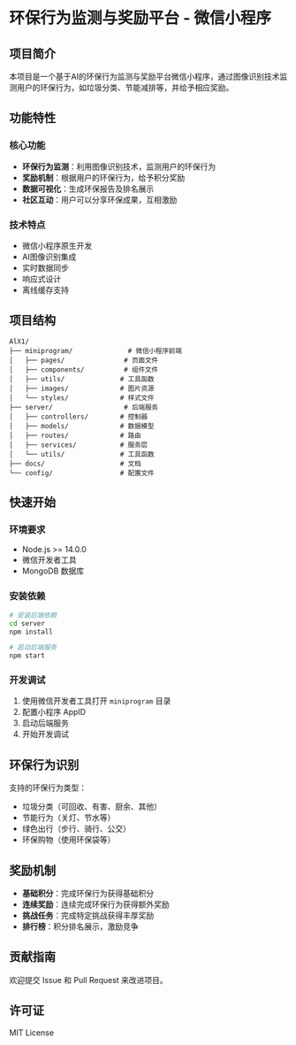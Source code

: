 # 环保行为监测与奖励平台 - 微信小程序

## 项目简介

本项目是一个基于AI的环保行为监测与奖励平台微信小程序，通过图像识别技术监测用户的环保行为，如垃圾分类、节能减排等，并给予相应奖励。

## 功能特性

### 核心功能
- **环保行为监测**：利用图像识别技术，监测用户的环保行为
- **奖励机制**：根据用户的环保行为，给予积分奖励
- **数据可视化**：生成环保报告及排名展示
- **社区互动**：用户可以分享环保成果，互相激励

### 技术特点
- 微信小程序原生开发
- AI图像识别集成
- 实时数据同步
- 响应式设计
- 离线缓存支持

## 项目结构

```
AlX1/
├── miniprogram/              # 微信小程序前端
│   ├── pages/               # 页面文件
│   ├── components/          # 组件文件
│   ├── utils/              # 工具函数
│   ├── images/             # 图片资源
│   └── styles/             # 样式文件
├── server/                  # 后端服务
│   ├── controllers/        # 控制器
│   ├── models/             # 数据模型
│   ├── routes/             # 路由
│   ├── services/           # 服务层
│   └── utils/              # 工具函数
├── docs/                   # 文档
└── config/                 # 配置文件
```

## 快速开始

### 环境要求
- Node.js >= 14.0.0
- 微信开发者工具
- MongoDB 数据库

### 安装依赖
```bash
# 安装后端依赖
cd server
npm install

# 启动后端服务
npm start
```

### 开发调试
1. 使用微信开发者工具打开 `miniprogram` 目录
2. 配置小程序 AppID
3. 启动后端服务
4. 开始开发调试

## 环保行为识别

支持的环保行为类型：
- 垃圾分类（可回收、有害、厨余、其他）
- 节能行为（关灯、节水等）
- 绿色出行（步行、骑行、公交）
- 环保购物（使用环保袋等）

## 奖励机制

- **基础积分**：完成环保行为获得基础积分
- **连续奖励**：连续完成环保行为获得额外奖励
- **挑战任务**：完成特定挑战获得丰厚奖励
- **排行榜**：积分排名展示，激励竞争

## 贡献指南

欢迎提交 Issue 和 Pull Request 来改进项目。

## 许可证

MIT License